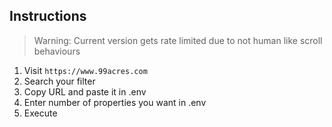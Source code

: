 ## Instructions
> Warning: Current version gets rate limited due to not human like scroll behaviours
1. Visit `https://www.99acres.com`
2. Search your filter
3. Copy URL and paste it in .env
4. Enter number of properties you want in .env
5. Execute

